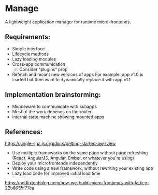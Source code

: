 # Manage
A lightweight application manager for runtime micro-frontends.

## Requirements:
- Simple interface
- Lifecycle methods
- Lazy loading modules
- Cross-app communication
  - Consider "plugins" prop
- Refetch and mount new versions of apps
  For example, app v1.0 is loaded but then want to dynamically replace it with app v1.1

## Implementation brainstorming:
- Middleware to communicate with subapps
- Most of the work depends on the router
- Internal state machine showing mounted apps

## References:
https://single-spa.js.org/docs/getting-started-overview
- Use multiple frameworks on the same page without page refreshing (React, AngularJS, Angular, Ember, or whatever you're using)
- Deploy your microfrontends independently
- Write code using a new framework, without rewriting your existing app
- Lazy load code for improved initial load time

https://netflixtechblog.com/how-we-build-micro-frontends-with-lattice-22b8635f77ea